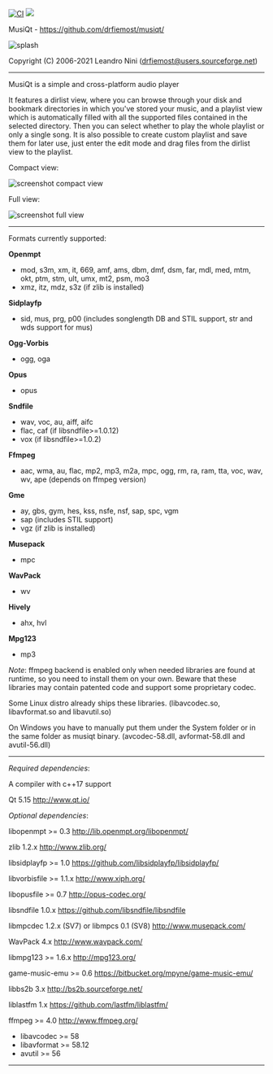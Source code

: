 [![CI](https://github.com/drfiemost/musiqt/actions/workflows/build.yml/badge.svg)](https://github.com/drfiemost/musiqt/actions/workflows/build.yml)
[![](https://img.shields.io/github/downloads/drfiemost/musiqt/latest/total.svg)](https://github.com/drfiemost/musiqt/releases/latest)

MusiQt - https://github.com/drfiemost/musiqt/

![splash](https://github.com/drfiemost/musiqt/wiki/images/splash.jpg)

Copyright (C) 2006-2021 Leandro Nini (drfiemost@users.sourceforge.net)

********************************************************************

MusiQt is a simple and cross-platform audio player

It features a dirlist view, where you can browse through your disk and
bookmark directories in which you've stored your music, and a playlist
view which is automatically filled with all the supported files
contained in the selected directory. Then you can select whether to play
the whole playlist or only a single song.
It is also possible to create custom playlist and save them for later use,
just enter the edit mode and drag files from the dirlist view to the playlist.

Compact view:

![screenshot compact view](https://github.com/drfiemost/musiqt/wiki/images/screenshot_compact.jpg)

Full view:

![screenshot full view](https://github.com/drfiemost/musiqt/wiki/images/screenshot_full.jpg)

********************************************************************

Formats currently supported:

__Openmpt__
  - mod, s3m, xm, it, 669, amf, ams, dbm, dmf, dsm, far, mdl, med, mtm, okt, ptm, stm, ult, umx, mt2, psm, mo3
  - xmz, itz, mdz, s3z (if zlib is installed)

__Sidplayfp__
  - sid, mus, prg, p00 (includes songlength DB and STIL support, str and wds support for mus)

__Ogg-Vorbis__
  - ogg, oga

__Opus__
  - opus

__Sndfile__
  - wav, voc, au, aiff, aifc
  - flac, caf (if libsndfile>=1.0.12)
  - vox (if libsndfile>=1.0.2)

__Ffmpeg__
  - aac, wma, au, flac, mp2, mp3, m2a, mpc, ogg, rm, ra, ram, tta, voc, wav, wv, ape
(depends on ffmpeg version)

__Gme__
  - ay, gbs, gym, hes, kss, nsfe, nsf, sap, spc, vgm
  - sap (includes STIL support)
  - vgz (if zlib is installed)

__Musepack__
  - mpc

__WavPack__
  - wv

__Hively__
  - ahx, hvl

__Mpg123__
  - mp3

*Note*:
ffmpeg backend is enabled only when needed libraries are found
at runtime, so you need to install them on your own.
Beware that these libraries may contain patented code and support some
proprietary codec.

Some Linux distro already ships these libraries.
(libavcodec.so, libavformat.so and libavutil.so)

On Windows you have to manually put them under the System folder
or in the same folder as musiqt binary.
(avcodec-58.dll, avformat-58.dll and avutil-56.dll)

********************************************************************

*Required dependencies*:

A compiler with c++17 support

Qt 5.15
http://www.qt.io/


*Optional dependencies*:

libopenmpt >= 0.3
http://lib.openmpt.org/libopenmpt/

zlib 1.2.x
http://www.zlib.org/

libsidplayfp >= 1.0
https://github.com/libsidplayfp/libsidplayfp/

libvorbisfile >= 1.1.x
http://www.xiph.org/

libopusfile >= 0.7
http://opus-codec.org/

libsndfile 1.0.x
https://github.com/libsndfile/libsndfile

libmpcdec 1.2.x (SV7)
or
libmpcs 0.1 (SV8)
http://www.musepack.com/

WavPack 4.x
http://www.wavpack.com/

libmpg123 >= 1.6.x
http://mpg123.org/

game-music-emu >= 0.6
https://bitbucket.org/mpyne/game-music-emu/

libbs2b 3.x
http://bs2b.sourceforge.net/

liblastfm 1.x
https://github.com/lastfm/liblastfm/

ffmpeg >= 4.0
http://www.ffmpeg.org/
  - libavcodec >= 58
  - libavformat >= 58.12
  - avutil >= 56

********************************************************************
